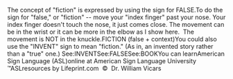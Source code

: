 The concept of "fiction" is expressed by using the sign for FALSE.To do the sign for "false," or "fiction" -- move your "index finger" 
	past your nose. Your index finger doesn't touch the nose, it just 
	comes close. The movement can be in the wrist or it can be more in the elbow 
	as I show here.  The movement is NOT in the knuckle.FICTION (false + context)You could also use the "INVENT" sign to mean "fiction." (As in, an 
			invented story rather than a "true" one.) See:INVENTSee:FALSESee:BOOKYou can learnAmerican Sign Language (ASL)online at American Sign Language University ™ASLresources by Lifeprint.com  ©  Dr. William Vicars